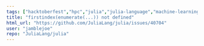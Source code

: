 ```yaml
---
tags: ["hacktoberfest","hpc","julia","julia-language","machine-learning","numerical","programming-language","science","scientific"]
title: "firstindex(enumerate(...)) not defined"
html_url: "https://github.com/JuliaLang/julia/issues/40704"
user: "jamblejoe"
repo: "JuliaLang/julia"
---
```


